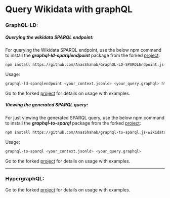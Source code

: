 # Query Wikidata with graphQL

### **GraphQL-LD:**
##### Querying the wikidata SPARQL endpoint:

For querying the Wikidata SPARQL endpoint, use the below npm command to install the ***graphql-ld-sparqlendpoint*** package from the forked [project](https://github.com/AnasShahab/GraphQL-LD-SPARQLEndpoint.js-wikidata): 
```sh
npm install https://github.com/AnasShahab/GraphQL-LD-SPARQLEndpoint.js-wikidata/tarball/master
```

Usage:
```sh
graphql-ld-sparqlendpoint <your_context.jsonld> <your_query.graphql> https://query.wikidata.org/sparql
```
Go to the forked [project](https://github.com/AnasShahab/GraphQL-LD-SPARQLEndpoint.js-wikidata) for details on usage with examples.

##### Viewing the generated SPARQL query:

For just viewing the generated SPARQL query, use the below npm command to install the ***graphql-to-sparql*** package from the forked [project](https://github.com/AnasShahab/graphql-to-sparql.js-wikidata): 
```sh
npm install https://github.com/AnasShahab/graphql-to-sparql.js-wikidata/tarball/master
```

Usage:
```sh
graphql-to-sparql <your_context.jsonld> <your_query.graphql>
```
Go to the forked [project](https://github.com/AnasShahab/graphql-to-sparql.js-wikidata) for details on usage with examples.

* * *

### HypergraphQL:

Go to the forked [project](https://github.com/AnasShahab/hypergraphql-wikidata) for details on usage with examples.



